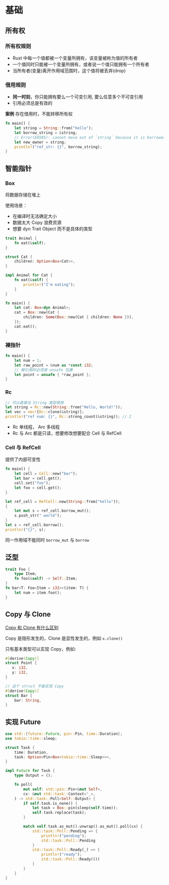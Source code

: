 # 基础

## 所有权

### 所有权规则

- Rust 中每一个值都被一个变量所拥有，该变量被称为值的所有者
- 一个值同时只能被一个变量所拥有，或者说一个值只能拥有一个所有者
- 当所有者(变量)离开作用域范围时，这个值将被丢弃(drop)

### 借用规则

- **同一时刻**，你只能拥有要么一个可变引用, 要么任意多个不可变引用
- 引用必须总是有效的

**案例** 存在借用时，不能转移所有权

```rust
fn main() {
    let string = String::from("hello");
    let borrow_string = &string;
    // Error(E0505): cannot move out of `string` because it is borrowed
    let new_owner = string;
    println!("ref_str: {}", borrow_string);
}
```

## 智能指针

### Box

将数据存储在堆上

使用场景：

- 在编译时无法确定大小
- 数据太大 Copy 浪费资源
- 想要 dyn Trait Object 而不是具体的类型

```rust
trait Animal {
    fn eat(&self);
}

struct Cat {
    children: Option<Box<Cat>>,
}

impl Animal for Cat {
    fn eat(&self) {
        println!("I'm eating");
    }
}

fn main() {
    let cat: Box<dyn Animal>;
    cat = Box::new(Cat {
        children: Some(Box::new(Cat { children: None })),
    });
    cat.eat();
}

```

### 裸指针

```rust
fn main() {
    let num = 1;
    let raw_point = &num as *const i32;
    // 解引用时必须用 unsafe 包裹
    let point = unsafe { *raw_point };
}
```

### Rc

```rust
// 可以直接当 String 类型使用
let string = Rc::new(String::from("Hello, World!"));
let vec = vec![Rc::clone(&string)];
println!("ref num: {}", Rc::strong_count(&string)); // 2
```

- Rc 单线程， Arc 多线程
- Rc 与 Arc 都是只读，想要修改想要配合 Cell 与 RefCell

### Cell 与 RefCell

提供了内部可变性

```rust
fn main() {
    let cell = Cell::new("bar");
    let bar = cell.get();
    cell.set("foo");
    let foo = cell.get();
}
```

```rust
let ref_cell = RefCell::new(String::from("hello"));
{
    let mut s = ref_cell.borrow_mut();
    s.push_str(" world");
}
let s = ref_cell.borrow();
println!("{}", s);
```

同一作用域不能同时 `borrow_mut` 与 `borrow`

## 泛型

```rust
trait Foo {
    type Item;
    fn foo(&self) -> Self::Item;
}
fn bar<T: Foo<Item = i32>>(item: T) {
    let num = item.foo();
}
```

## Copy 与 Clone

[Copy 和 Clone 有什么区别](https://skyao.io/learning-rust/std/marker/copy/std-doc/#copy-%E5%92%8C-clone-%E6%9C%89%E4%BB%80%E4%B9%88%E5%8C%BA%E5%88%AB)

Copy 是隐形发生的，Clone 是显性发生的，例如 `x.clone()`

只有基本类型可以实现 Copy，例如:

```rust
#[derive(Copy)]
struct Point {
   x: i32,
   y: i32,
}

// 这个 struct 不能实现 Copy
#[derive(Copy)]
struct Bar {
    bar: String,
}
```

## 实现 Future

```rust
use std::{future::Future, pin::Pin, time::Duration};
use tokio::time::sleep;

struct Task {
    time: Duration,
    task: Option<Pin<Box<tokio::time::Sleep>>>,
}

impl Future for Task {
    type Output = ();

    fn poll(
        mut self: std::pin::Pin<&mut Self>,
        cx: &mut std::task::Context<'_>,
    ) -> std::task::Poll<Self::Output> {
        if self.task.is_none() {
            let task = Box::pin(sleep(self.time));
            self.task.replace(task);
        }

        match self.task.as_mut().unwrap().as_mut().poll(cx) {
            std::task::Poll::Pending => {
                println!("pending");
                std::task::Poll::Pending
            }
            std::task::Poll::Ready(_) => {
                println!("ready");
                std::task::Poll::Ready(())
            }
        }
    }
}
```
